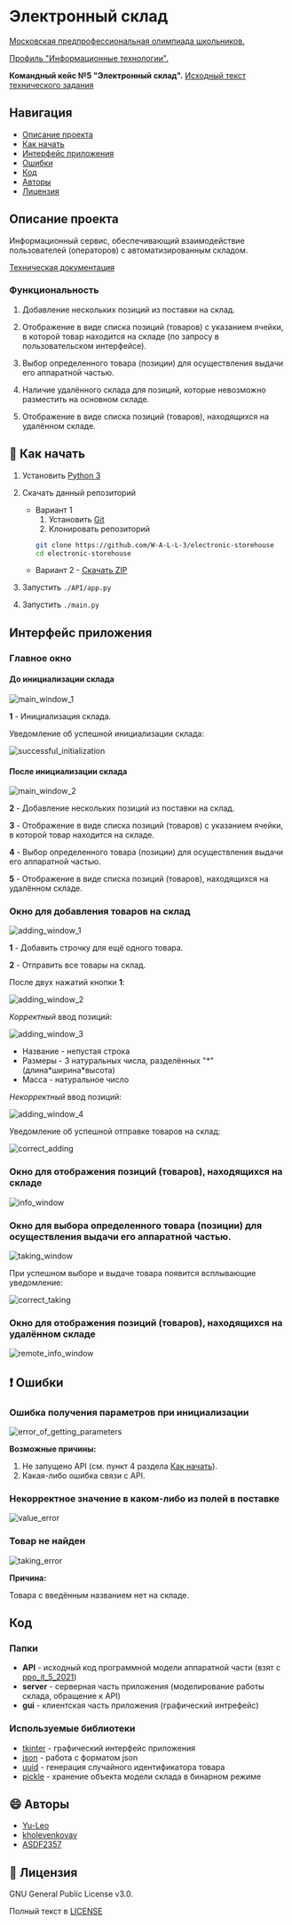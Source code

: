 # Электронный склад

[Московская предпрофессиональная олимпиада школьников.](http://predprof.olimpiada.ru/)

[Профиль "Информационные технологии".](http://predprof.olimpiada.ru/it)

**Командный кейс №5 "Электронный склад".**
[Исходный текст технического задания](docs/technical-requirements.pdf)

## Навигация

* [Описание проекта](#chapter-0)
* [Как начать](#chapter-1)
* [Интерфейс приложения](#chapter-2)
* [Ошибки](#chapter-3)
* [Код](#chapter-4)
* [Авторы](#chapter-5)
* [Лицензия](#chapter-6)

<a id="chapter-0"></a>

## Описание проекта

Информационный сервис, обеспечивающий взаимодействие пользователей (операторов) с автоматизированным складом.

[Техническая документация](docs/technical-documentation.pdf)

### Функциональность

1. Добавление нескольких позиций из поставки на склад.
2. Отображение в виде списка позиций (товаров) с указанием ячейки, в которой товар находится на складе (по запросу в
   пользовательском интерфейсе).

3. Выбор определенного товара (позиции) для осуществления выдачи его аппаратной частью.
4. Наличие удалённого склада для позиций, которые невозможно разместить на основном складе.
5. Отображение в виде списка позиций (товаров), находящихся на удалённом складе.

<a id="chapter-1"></a>

## :hammer: Как начать

1. Установить [Python 3](https://www.python.org/downloads/)
2. Скачать данный репозиторий
   * Вариант 1
      1. Установить [Git](https://git-scm.com/download/win)
      2. Клонировать репозиторий
      ```bash
      git clone https://github.com/W-A-L-L-3/electronic-storehouse
      cd electronic-storehouse
      ```
   * Вариант 2 - [Скачать ZIP](https://github.com/W-A-L-L-3/electronic-storehouse/archive/main.zip)

4. Запустить `./API/app.py`
5. Запустить `./main.py`

<a id="chapter-2"></a>

## Интерфейс приложения

### Главное окно

#### До инициализации склада

![main_window_1](docs/img/main_window_1.jpg)

**1** - Инициализация склада.

Уведомление об успешной инициализации склада:

![successful_initialization](docs/img/successful%20initialization.jpg)

#### После инициализации склада

![main_window_2](docs/img/main_window_2.jpg)

**2** - Добавление нескольких позиций из поставки на склад.

**3** - Отображение в виде списка позиций (товаров) с указанием ячейки, в которой товар находится на складе.

**4** - Выбор определенного товара (позиции) для осуществления выдачи его аппаратной частью.

**5** - Отображение в виде списка позиций (товаров), находящихся на удалённом складе.

### Окно для добавления товаров на склад

![adding_window_1](docs/img/adding_window_1.jpg)

**1** - Добавить строчку для ещё одного товара.

**2** - Отправить все товары на склад.

После двух нажатий кнопки **1**:

![adding_window_2](docs/img/adding_window_2.jpg)

_Корректный_ ввод позиций:

![adding_window_3](docs/img/adding_window_3.jpg)

+ Название - непустая строка
+ Размеры - 3 натуральных числа, разделённых "\*" (длина\*ширина\*высота)
+ Масса - натуральное число

_Некорректный_ ввод позиций:

![adding_window_4](docs/img/adding_window_4.jpg)

Уведомление об успешной отправке товаров на склад:

![correct_adding](docs/img/correct_adding.jpg)

### Окно для отображения позиций (товаров), находящихся на складе

![info_window](docs/img/info_window.jpg)

### Окно для выбора определенного товара (позиции) для осуществления выдачи его аппаратной частью.

![taking_window](docs/img/taking_window.jpg)

При успешном выборе и выдаче товара появится всплывающие уведомление:

![correct_taking](docs/img/correct_taking.jpg)

### Окно для отображения позиций (товаров), находящихся на удалённом складе

![remote_info_window](docs/img/remote_info_window.jpg)

<a id="chapter-3"></a>

## :heavy_exclamation_mark: Ошибки

### Ошибка получения параметров при инициализации

![error_of_getting_parameters](docs/img/receiving_error.jpg)

**Возможные причины:**

1. Не запущено API (см. пункт 4 раздела [Как начать](#chapter-1)).
2. Какая-либо ошибка связи с API.

### Некорректное значение в каком-либо из полей в поставке

![value_error](docs/img/value_error.jpg)

### Товар не найден

![taking_error](docs/img/taking_error.jpg)

**Причина:**

Товара с введённым названием нет на складе.

<a id="chapter-4"></a>

## Код

### Папки

+ **API** - исходный код программной модели аппаратной части (взят
  с [ppo_it_5_2021](https://dt.miet.ru/gitlab/dt_smartpark/ppo_it_5_2021))
+ **server** - серверная часть приложения (моделирование работы склада, обращение к API)
+ **gui** - клиентская часть приложения (графический интрефейс)

### Используемые библиотеки

* [tkinter](https://docs.python.org/3/library/tkinter.html) - графический интерфейс приложения
* [json](https://docs.python.org/3/library/json.html) - работа с форматом json
* [uuid](https://docs.python.org/3/library/uuid.html) - генерация случайного идентификатора товара
* [pickle](https://docs.python.org/3/library/pickle.html) - хранение объекта модели склада в бинарном режиме

<a id="chapter-5"></a>

## :smile: Авторы

+ [Yu-Leo](https://github.com/Yu-Leo)
+ [kholevenkovav](https://github.com/kholevenkovav)
+ [ASDF2357](https://github.com/ASDF2357)

<a id="chapter-6"></a>

## :open_hands: Лицензия

GNU General Public License v3.0.

Полный текст в [LICENSE](LICENSE)
